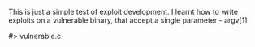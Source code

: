 This is just a simple test of exploit development. I learnt how to write exploits on a vulnerable binary, that accept a single parameter - argv[1]

#> vulnerable.c
